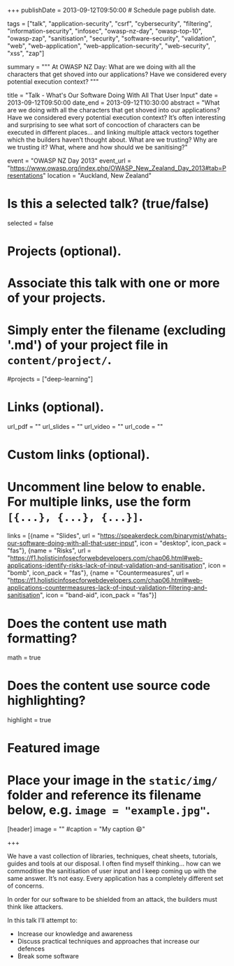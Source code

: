 +++
publishDate = 2013-09-12T09:50:00  # Schedule page publish date.

tags = ["talk", "application-security", "csrf", "cybersecurity", "filtering", "information-security", "infosec", "owasp-nz-day", "owasp-top-10", "owasp-zap", "sanitisation", "security", "software-security", "validation", "web", "web-application", "web-application-security", "web-security", "xss", "zap"]

summary = """
At OWASP NZ Day: What are we doing with all the characters that get shoved into our applications? Have we considered every potential execution context?
"""

title = "Talk - What's Our Software Doing With All That User Input"
date = 2013-09-12T09:50:00
date_end = 2013-09-12T10:30:00
abstract = "What are we doing with all the characters that get shoved into our applications? Have we considered every potential execution context? It’s often interesting and surprising to see what sort of concoction of characters can be executed in different places… and linking multiple attack vectors together which the builders haven’t thought about. What are we trusting? Why are we trusting it? What, where and how should we be sanitising?"

event = "OWASP NZ Day 2013"
event_url = "https://www.owasp.org/index.php/OWASP_New_Zealand_Day_2013#tab=Presentations"
location = "Auckland, New Zealand"

# Is this a selected talk? (true/false)
selected = false

# Projects (optional).
#   Associate this talk with one or more of your projects.
#   Simply enter the filename (excluding '.md') of your project file in `content/project/`.
#projects = ["deep-learning"]

# Links (optional).
url_pdf = ""
url_slides = ""
url_video = ""
url_code = ""

# Custom links (optional).
#   Uncomment line below to enable. For multiple links, use the form `[{...}, {...}, {...}]`.
links = [{name = "Slides", url = "https://speakerdeck.com/binarymist/whats-our-software-doing-with-all-that-user-input", icon = "desktop", icon_pack = "fas"}, {name = "Risks", url = "https://f1.holisticinfosecforwebdevelopers.com/chap06.html#web-applications-identify-risks-lack-of-input-validation-and-sanitisation", icon = "bomb", icon_pack = "fas"}, {name = "Countermeasures", url = "https://f1.holisticinfosecforwebdevelopers.com/chap06.html#web-applications-countermeasures-lack-of-input-validation-filtering-and-sanitisation", icon = "band-aid", icon_pack = "fas"}]

# Does the content use math formatting?
math = true

# Does the content use source code highlighting?
highlight = true

# Featured image
# Place your image in the `static/img/` folder and reference its filename below, e.g. `image = "example.jpg"`.
[header]
image = ""
#caption = "My caption :smile:"

+++

We have a vast collection of libraries, techniques, cheat sheets, tutorials, guides and tools at our disposal. I often find myself thinking… how can we commoditise the sanitisation of user input and I keep coming up with the same answer. It’s not easy. Every application has a completely different set of concerns.

In order for our software to be shielded from an attack, the builders must think like attackers.

In this talk I’ll attempt to:

* Increase our knowledge and awareness
* Discuss practical techniques and approaches that increase our defences
* Break some software

<script async class="speakerdeck-embed" data-id="bd7eb04bff6147bbaa67911e2e48d45c" data-ratio="1.33333333333333" src="//speakerdeck.com/assets/embed.js"></script>
<br>



